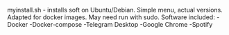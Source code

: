 myinstall.sh - installs soft on Ubuntu/Debian. Simple menu, actual versions.
Adapted for docker images. May need run with sudo.
Software included:
-Docker
-Docker-compose
-Telegram Desktop
-Google Chrome
-Spotify
